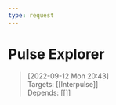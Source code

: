 ```yaml
---
type: request
---
```

# Pulse Explorer

> [2022-09-12 Mon 20:43] <br/>
> Targets: [[Interpulse]] <br/>
> Depends: [[]]

